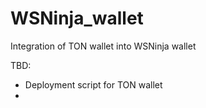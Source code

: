 # WSNinja_wallet

Integration of TON wallet into WSNinja wallet

TBD:
- Deployment script for TON wallet
- 


